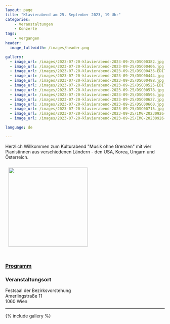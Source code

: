 ```yaml
---
layout: page
title: "Klavierabend am 25. September 2023, 19 Uhr"
categories:
    - Veranstaltungen
    - Konzerte
tags:
    - vergangen
header:
  image_fullwidth: /images/header.png

gallery:
  - image_url: /images/2023-07-20-klavierabend-2023-09-25/DSC00382.jpg
  - image_url: /images/2023-07-20-klavierabend-2023-09-25/DSC00406.jpg
  - image_url: /images/2023-07-20-klavierabend-2023-09-25/DSC00435-EDIT.jpg
  - image_url: /images/2023-07-20-klavierabend-2023-09-25/DSC00444.jpg
  - image_url: /images/2023-07-20-klavierabend-2023-09-25/DSC00488.jpg
  - image_url: /images/2023-07-20-klavierabend-2023-09-25/DSC00525-EDIT.jpg
  - image_url: /images/2023-07-20-klavierabend-2023-09-25/DSC00578.jpg
  - image_url: /images/2023-07-20-klavierabend-2023-09-25/DSC00595.jpg
  - image_url: /images/2023-07-20-klavierabend-2023-09-25/DSC00627.jpg
  - image_url: /images/2023-07-20-klavierabend-2023-09-25/DSC00660.jpg
  - image_url: /images/2023-07-20-klavierabend-2023-09-25/DSC00715.jpg
  - image_url: /images/2023-07-20-klavierabend-2023-09-25/IMG-20230926-WA0024.jpg
  - image_url: /images/2023-07-20-klavierabend-2023-09-25/IMG-20230926-WA0025.jpg

language: de

---
```



Herzlich Willkommen zum Kulturabend "Musik ohne Grenzen" 
mit vier Pianistinnen aus verschiedenen Ländern - den USA, Korea, Ungarn und Österreich.


<a href="/images/poster-2023-09-25.jpg"><img src="/images/poster-2023-09-25.jpg" style="float:left;" width="250px" hspace="10" vspace="10"></a>


<div style="clear: both;">&nbsp;</div>


### <a href="/files/2023-09-25-programm.pdf">Programm</a>

<!--

<style type="text/css" rel="stylesheet">
.list li {
  display: flex;
  flex-wrap: wrap;
  margin-bottom: 1em;
}

.list li .left {
  flex: 2;
  text-align: left;
}

.list li .right {
  flex: 1;
  text-align: right;
}
</style>

&nbsp;

<ul class="list">

  <li>
    <div class="left"><b>Wolfgang Amadeus Mozart (1756 &mdash; 1791) </b><br>Sonate für 4 Hände, KV 381</div>
    <div class="right"></div>
  </li>
  <li>
    <div class="left"></div>
    <div class="right">Lindsey Huff<br>Isabel Weiser</div>
  </li>

  <li>
    <div class="left"><b>Franz Schubert (1797 &mdash; 1828)</b><br>Impromptu Op. 90 Nr. 4 (D.899-4)</div>
    <div class="right"></div>
  </li>
  <li>
    <div class="left"></div>
    <div class="right">Isabel Weiser</div>
  </li>
  
  <li>
    <div class="left"><b>Franz Liszt (1811 &mdash; 1886)</b><br>Ungarische Rhapsodie Nr. 2 (S.244/2)</div>
    <div class="right"></div>
  </li>
  <li>
    <div class="left"></div>
    <div class="right">Eunju Lee<br>Julianna Kiss</div>
  </li>
  
  <li>
    <div class="left"><b>George Gershwin (1898 &mdash; 1937)</b><br>Three Preludes</div>
    <div class="right"></div>
  </li>
  <li>
    <div class="left"></div>
    <div class="right">Lindsey Huff</div>
  </li>

  
</ul>

<p><b>P A U S E</b></p>

<ul class="list">

  
  <li>
    <div class="left"><b>György Ligeti (1923 &mdash; 2006)</b><br>Musica Ricercata, Nr. 1, 3, 4, 9, 10</div>
    <div class="right"></div>
  </li>
  <li>
    <div class="left"></div>
    <div class="right">Julianna Kiss</div>
  </li>

  <li>
    <div class="left"><b>Claude Debussy (1862 &mdash; 1918)</b><br>En Bateau, aus:<br>Petite Suite</div>
    <div class="right"></div>
  </li>
  <li>
    <div class="left"></div>
    <div class="right">Eunju Lee<br>Isabel Weiser</div>
  </li>

  <li>
    <div class="left"><b>Astor Piazzolla (1921 &mdash; 1992)</b><br>Libertango<br>Transkribiert für Klavier zu 4 Händen</div>
    <div class="right"></div>
  </li>
  <li>
    <div class="left"></div>
    <div class="right">Lindsey Huff<br>Julianna Kiss</div>
  </li>


  <li>
    <div class="left"><b>Sergei Rachmaninoff (1873 &mdash; 1943)</b><br>Barkarole, aus:<br>Sechs Stücke für Klavier zu 4 Händen, Op. 11</div>
    <div class="right"></div>
  </li>
  <li>
    <div class="left"></div>
    <div class="right">Eunju Lee<br>Lindsey Huff</div>
  </li>

</ul>

-->

### Veranstaltungsort

Festsaal der Bezirksvorstehung<br>
Amerlingstraße 11<br>
1060 Wien<br>



<div
    data-service="googlemaps"
    data-id="!1m18!1m12!1m3!1d2659.496858810199!2d16.34833771201652!3d48.19704494689932!2m3!1f0!2f0!3f0!3m2!1i1024!2i768!4f13.1!3m3!1m2!1s0x476d07895c7a6a69%3A0xa30709abd778da9f!2sAmerlingstra%C3%9Fe%2011%2C%201060%20Wien!5e0!3m2!1sen!2sat!4v1695018641892!5m2!1sen!2sat"
    data-autoscale
></div>


----


{% include gallery %}



